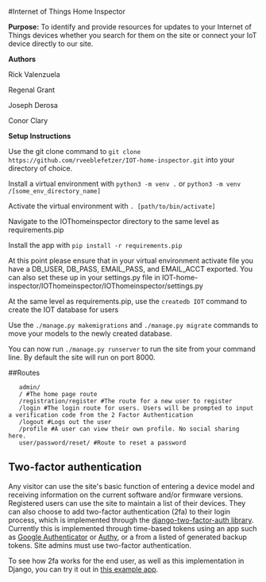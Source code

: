 #Internet of Things Home Inspector

**Purpose:** To identify and provide resources for updates to your Internet of Things devices whether you search for them on the site or connect your IoT device directly to our site.

**Authors**

Rick Valenzuela

Regenal Grant

Joseph Derosa

Conor Clary

**Setup Instructions**

Use the git clone command to ```git clone https://github.com/rveeblefetzer/IOT-home-inspector.git``` into your directory of choice.

Install a virtual environment with ```python3 -m venv .``` or ```python3 -m venv /[some_env_directory_name]```

Activate the virtual environment with ```. [path/to/bin/activate]```

Navigate to the IOThomeinspector directory to the same level as requirements.pip

Install the app with ```pip install -r requirements.pip```

At this point please ensure that in your virtual environment activate file you have a DB_USER, DB_PASS, EMAIL_PASS, and EMAIL_ACCT exported. You can also set these up in your settings.py file in IOT-home-inspector/IOThomeinspector/IOThomeinspector/settings.py

At the same level as requirements.pip, use the ```createdb IOT``` command to create the IOT database for users

Use the ```./manage.py makemigrations``` and ```./manage.py migrate``` commands to move your models to the newly created database. 

You can now run ```./manage.py runserver``` to run the site from your command line. By default the site will run on port 8000.

##Routes

```
   admin/
   / #The home page route
   /registration/register #The route for a new user to register
   /login #The login route for users. Users will be prompted to input a verification code from the 2 Factor Authentication
   /logout #Logs out the user
   /profile #A user can view their own profile. No social sharing here.
   user/password/reset/ #Route to reset a password
```

## Two-factor authentication
Any visitor can use the site's basic function of entering a device model and receiving information on the current software and/or firmware versions. Registered users can use the site to maintain a list of their devices. They can also choose to add two-factor authentication (2fa) to their login process, which is implemented through the [django-two-factor-auth library](https://django-two-factor-auth.readthedocs.io/en/stable/). Currently this is implemented through time-based tokens using an app such as [Google Authenticator](https://support.google.com/accounts/answer/1066447) or [Authy](https://www.authy.com), or a from a listed of generated backup tokens. Site admins must use two-factor authentication.

To see how 2fa works for the end user, as well as this implementation in Django, you can try it out in [this example app](https://example-two-factor-auth.herokuapp.com/).
```
